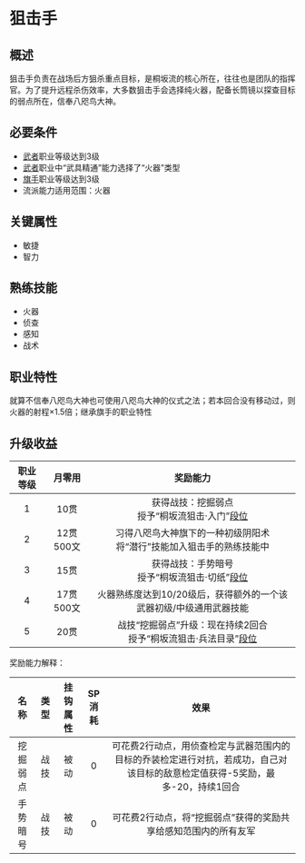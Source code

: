 # 狙击手

## 概述

狙击手负责在战场后方狙杀重点目标，是桐坂流的核心所在，往往也是团队的指挥官。为了提升远程杀伤效率，大多数狙击手会选择纯火器，配备长筒镜以探查目标的弱点所在，信奉八咫鸟大神。

## 必要条件

* <a href="../../../basicJob/Warrior" target="_blank">武者</a>职业等级达到3级
* <a href="../../../basicJob/Warrior" target="_blank">武者</a>职业中“武具精通”能力选择了“火器”类型
* <a href="../../../basicJob/Standard-bearer" target="_blank">旗手</a>职业等级达到3级
* 流派能力适用范围：火器

## 关键属性

* 敏捷
* 智力

## 熟练技能

* 火器
* 侦查
* 感知
* 战术
  
## 职业特性

就算不信奉八咫鸟大神也可使用八咫鸟大神的仪式之法；若本回合没有移动过，则火器的射程×1.5倍；继承旗手的职业特性

## 升级收益

职业等级|月零用|奖励能力
:--:|:--:|:--:
1|10贯|获得战技：挖掘弱点<br>授予“桐坂流狙击·入门”<a href="../../dan" target="_blank">段位</a>
2|12贯500文|习得八咫鸟大神旗下的一种初级阴阳术<br>将“潜行”技能加入狙击手的熟练技能中
3|15贯|获得战技：手势暗号<br>授予“桐坂流狙击·切纸”<a href="../../dan" target="_blank">段位</a>
4|17贯500文|火器熟练度达到10/20级后，获得额外的一个该武器初级/中级通用武器技能
5|20贯|战技“挖掘弱点”升级：现在持续2回合<br>授予“桐坂流狙击·兵法目录”<a href="../../dan" target="_blank">段位</a>

奖励能力解释：

名称|类型|挂钩属性|SP消耗|效果
:--:|:--:|:--:|:--:|:--:
挖掘弱点|战技|被动|0|可花费2行动点，用侦查检定与武器范围内的目标的乔装检定进行对抗，若成功，自己对该目标的敌意检定值获得-5奖励，最多-20，持续1回合
手势暗号|战技|被动|0|可花费2行动点，将“挖掘弱点”获得的奖励共享给感知范围内的所有友军